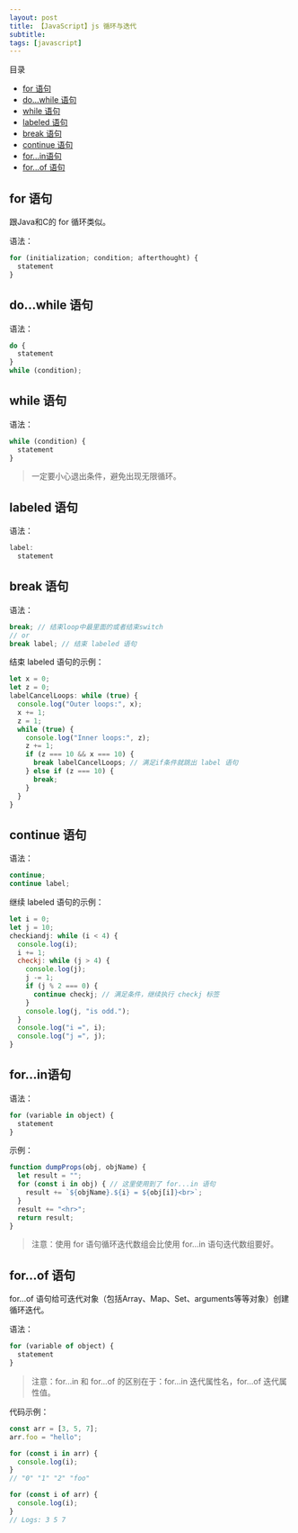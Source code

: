 ```yaml
---
layout: post
title: 【JavaScript】js 循环与迭代
subtitle:  
tags: [javascript]
---
```


目录
- [for 语句](#for-语句)
- [do...while 语句](#dowhile-语句)
- [while 语句](#while-语句)
- [labeled 语句](#labeled-语句)
- [break 语句](#break-语句)
- [continue 语句](#continue-语句)
- [for...in语句](#forin语句)
- [for...of 语句](#forof-语句)



## for 语句

跟Java和C的 for 循环类似。

语法：

```js
for (initialization; condition; afterthought) {
  statement
}
```

## do...while 语句

语法：

```js
do {
  statement
}
while (condition);

```

## while 语句

语法：

```js
while (condition) {
  statement
}
```

> 一定要小心退出条件，避免出现无限循环。

## labeled 语句

语法：

```js
label:
  statement
```

## break 语句

语法：

```js
break; // 结束loop中最里面的或者结束switch
// or 
break label; // 结束 labeled 语句
```

结束 labeled 语句的示例：

```js
let x = 0;
let z = 0;
labelCancelLoops: while (true) {
  console.log("Outer loops:", x);
  x += 1;
  z = 1;
  while (true) {
    console.log("Inner loops:", z);
    z += 1;
    if (z === 10 && x === 10) {
      break labelCancelLoops; // 满足if条件就跳出 label 语句
    } else if (z === 10) {
      break;
    }
  }
}

```

## continue 语句

语法：

```js
continue;
continue label;
```

继续 labeled 语句的示例：

```js
let i = 0;
let j = 10;
checkiandj: while (i < 4) {
  console.log(i);
  i += 1;
  checkj: while (j > 4) {
    console.log(j);
    j -= 1;
    if (j % 2 === 0) {
      continue checkj; // 满足条件，继续执行 checkj 标签
    }
    console.log(j, "is odd.");
  }
  console.log("i =", i);
  console.log("j =", j);
}
```



## for...in语句



语法：

```js
for (variable in object) {
  statement
}
```

示例：

```js
function dumpProps(obj, objName) {
  let result = "";
  for (const i in obj) { // 这里使用到了 for...in 语句
    result += `${objName}.${i} = ${obj[i]}<br>`;
  }
  result += "<hr>";
  return result;
}
```



> 注意：使用 for 语句循环迭代数组会比使用 for...in 语句迭代数组要好。



## for...of 语句

for...of 语句给可迭代对象（包括Array、Map、Set、arguments等等对象）创建循环迭代。

语法：

```js
for (variable of object) {
  statement
}
```

> 注意：for...in 和 for...of 的区别在于：for...in 迭代属性名，for...of 迭代属性值。

代码示例：

```js
const arr = [3, 5, 7];
arr.foo = "hello";

for (const i in arr) {
  console.log(i);
}
// "0" "1" "2" "foo"

for (const i of arr) {
  console.log(i);
}
// Logs: 3 5 7
```


